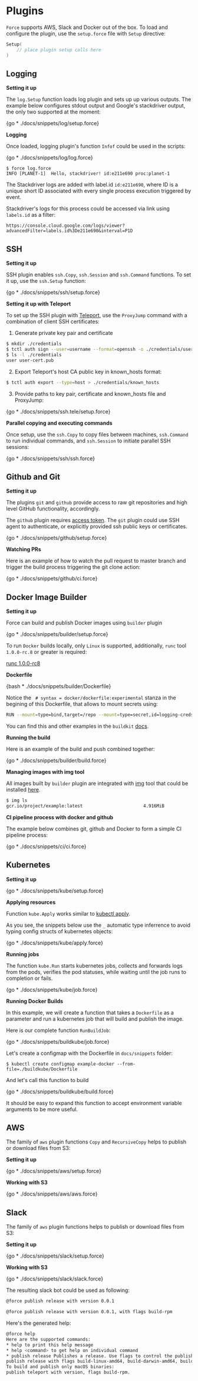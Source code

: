 # Plugins

`Force` supports AWS, Slack and Docker out of the box. To load and configure the plugin,
use the `setup.force` file with `Setup` directive:

```go
Setup(
    // place plugin setup calls here
)
```

## Logging

**Setting it up**

The `log.Setup` function loads log plugin and sets up up various outputs.
The example below configures stdout output and Google's stackdriver output,
the only two supported at the moment:

{go * ./docs/snippets/log/setup.force}

**Logging**

Once loaded, logging plugin's function `Infof` could be used in the scripts:

{go * ./docs/snippets/log/log.force}

```
$ force log.force
INFO [PLANET-1]  Hello, stackdriver! id:e211e690 proc:planet-1
```

The Stackdriver logs are added with label.id `id:e211e690`, where ID is a unique
short ID associated with every single process execution triggered by event.

Stackdriver's logs for this process could be accessed via link using `labels.id` as a filter:

`https://console.cloud.google.com/logs/viewer?advancedFilter=labels.id%3De211e690&interval=P1D`

## SSH

**Setting it up**

SSH plugin enables `ssh.Copy`, `ssh.Session` and `ssh.Command` functions.
To set it up, use the `ssh.Setup` function:

{go * ./docs/snippets/ssh/setup.force}

**Setting it up with Teleport**

To set up the SSH plugin with [Teleport](https://gravitational.com/teleport),
use the `ProxyJump` command with a combination of client SSH certificates:

1. Generate private key pair and certificate

```bash
$ mkdir ./credentials
$ tctl auth sign --user=username --format=openssh -o ./credentials/user
$ ls -l ./credentials
user user-cert.pub
```

2. Export Teleport's host CA public key in known_hosts format:

```bash
$ tctl auth export --type=host > ./credentials/known_hosts
```

3. Provide paths to key pair, certificate and known_hosts file and ProxyJump:

{go * ./docs/snippets/ssh.tele/setup.force}

**Parallel copying and executing commands**

Once setup, use the `ssh.Copy` to copy files between machines, `ssh.Command` to run
individual commands, and `ssh.Session` to initiate parallel SSH sessions:

{go * ./docs/snippets/ssh/ssh.force}


## Github and Git

**Setting it up**

The plugins `git` and `github` provide access to raw git repositories and
high level GitHub functionality, accordingly.

The `github` plugin requires [access token](https://help.github.com/en/github/authenticating-to-github/creating-a-personal-access-token-for-the-command-line).
The `git` plugin could use SSH agent to authenticate, or explicitly provided ssh public keys or certificates.

{go * ./docs/snippets/github/setup.force}

**Watching PRs**

Here is an example of how to watch the pull request to master branch
and trigger the build process triggering the git clone action:

{go * ./docs/snippets/github/ci.force}

## Docker Image Builder

**Setting it up**

Force can build and publish Docker images using `builder` plugin

{go * ./docs/snippets/builder/setup.force}

To run `Docker` builds locally, only `Linux` is supported, additionally, 
`runc` tool `1.0.0-rc.8` or greater is required:

[runc 1.0.0-rc8](https://github.com/opencontainers/runc/releases/tag/v1.0.0-rc8)

**Dockerfile**

{bash * ./docs/snippets/builder/Dockerfile}

Notice the ` # syntax = docker/dockerfile:experimental` stanza in the begining
of this Dockerfile, that allows to mount secrets using:

```bash
RUN --mount=type=bind,target=/repo --mount=type=secret,id=logging-creds,target=/run/secrets/logging-creds.json ls /run/secrets/logging-creds.json && ls -l /repo
```

You can find this and other examples in the `buildkit` [docs](https://github.com/moby/buildkit/blob/master/frontend/dockerfile/docs/experimental.md).

**Running the build**

Here is an example of the build and push combined together:

{go * ./docs/snippets/builder/build.force}

**Managing images with img tool**

All images built by `builder` plugin are integrated with [img](https://github.com/genuinetools/img)
tool that could be installed [here](https://github.com/genuinetools/img#binaries).

```bash
$ img ls
gcr.io/project/example:latest						4.916MiB
```

**CI pipeline process with docker and github**

The example below combines git, github and Docker to form a simple CI pipeline
process:

{go * ./docs/snippets/ci/ci.force}


## Kubernetes

**Setting it up**

{go * ./docs/snippets/kube/setup.force}

**Applying resources**

Function `kube.Apply` works similar to [kubectl apply](https://kubernetes.io/docs/reference/generated/kubectl/kubectl-commands#apply).

As you see, the snippets below use the `_` automatic type inferrence to avoid
typing config structs of kubernetes objects:

{go * ./docs/snippets/kube/apply.force}

**Running jobs**

The function `kube.Run` starts kubernetes jobs, collects and forwards logs from the pods,
verifies the pod statuses, while waiting until the job runs to completion or fails.

{go * ./docs/snippets/kube/job.force}

**Running Docker Builds**

In this example, we will create a function that takes a `Dockerfile` as a parameter and
run a kubernetes job that will build and publish the image.

Here is our complete function `RunBuildJob`:

{go * ./docs/snippets/buildkube/job.force}

Let's create a configmap with the Dockerfile in `docs/snippets` folder:

```
$ kubectl create configmap example-docker --from-file=./buildkube/Dockerfile
```

And let's call this function to build

{go * ./docs/snippets/buildkube/build.force}

It should be easy to expand this function to accept environment variable
arguments to be more useful.

## AWS

The family of `aws` plugin functions `Copy` and `RecursiveCopy` helps to
publish or download files from S3:

**Setting it up**

{go * ./docs/snippets/aws/setup.force}

**Working with S3**

{go * ./docs/snippets/aws/aws.force}

## Slack

The family of `aws` plugin functions helps to publish or download files from
S3:

**Setting it up**

{go * ./docs/snippets/slack/setup.force}

**Working with S3**

{go * ./docs/snippets/slack/slack.force}

The resulting slack bot could be used as following:

```bash
@force publish release with version 0.0.1
```

```bash
@force publish release with version 0.0.1, with flags build-rpm
```

Here's the generated help:

```bash
@force help
Here are the supported commands:
* help to print this help message
* help <command> to get help on individual command
* publish release Publishes a release. Use flags to control the publish process. For example, to build and publish all non-Windows builds:
publish release with flags build-linux-amd64, build-darwin-amd64, build-linux-arm, publish-s3, publish-image.
To build and publish only macOS binaries:
publish teleport with version, flags build-rpm.
```
